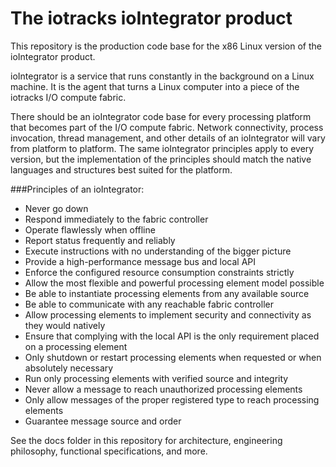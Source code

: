 # The iotracks ioIntegrator product

This repository is the production code base for the x86 Linux version of the ioIntegrator product.

ioIntegrator is a service that runs constantly in the background on a Linux machine. It is the agent that turns a Linux computer into a piece of the iotracks I/O compute fabric.

There should be an ioIntegrator code base for every processing platform that becomes part of the I/O compute fabric. Network connectivity, process invocation, thread management, and other details of an ioIntegrator will vary from platform to platform. The same ioIntegrator principles apply to every version, but the implementation of the principles should match the native languages and structures best suited for the platform.

###Principles of an ioIntegrator:

* Never go down
* Respond immediately to the fabric controller
* Operate flawlessly when offline
* Report status frequently and reliably
* Execute instructions with no understanding of the bigger picture
* Provide a high-performance message bus and local API
* Enforce the configured resource consumption constraints strictly
* Allow the most flexible and powerful processing element model possible
* Be able to instantiate processing elements from any available source
* Be able to communicate with any reachable fabric controller
* Allow processing elements to implement security and connectivity as they would natively
* Ensure that complying with the local API is the only requirement placed on a processing element
* Only shutdown or restart processing elements when requested or when absolutely necessary
* Run only processing elements with verified source and integrity
* Never allow a message to reach unauthorized processing elements
* Only allow messages of the proper registered type to reach processing elements
* Guarantee message source and order


See the docs folder in this repository for architecture, engineering philosophy, functional specifications, and more.